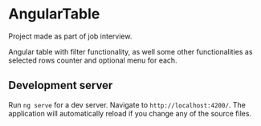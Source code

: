# AngularTable

Project made as part of job interview.

Angular table with filter functionality, as well some other functionalities as selected rows counter and optional menu for each.

## Development server

Run `ng serve` for a dev server. Navigate to `http://localhost:4200/`. The application will automatically reload if you change any of the source files.
